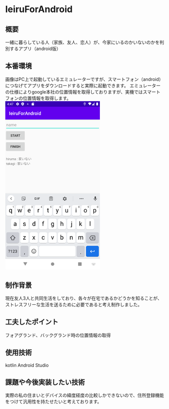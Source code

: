 # IeiruForAndroid
## 概要
一緒に暮らしている人（家族、友人、恋人）が、今家にいるのかいないのかを判別するアプリ（android版）

## 本番環境
画像はPC上で起動しているエミュレーターですが、スマートフォン（android）につなげてアプリをダウンロードすると実際に起動できます。
エミュレーターの仕様によりgoogle本社の位置情報を取得しておりますが、実機ではスマートフォンの位置情報を取得します。
<img src="/sampleAndroid.png" width="300px">

## 制作背景
現在友人3人と共同生活をしており、各々が在宅であるかどうかを知ることが、ストレスフリーな生活を送るために必要であると考え制作しました。

## 工夫したポイント
フォアグランド、バックグランド時の位置情報の取得

## 使用技術
kotlin
Android Studio

## 課題や今後実装したい技術
実際の私の住まいとデバイスの緯度経度の比較しかできないので、住所登録機能をつけて汎用性を持たせたいと考えております。
